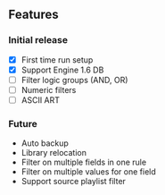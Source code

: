 ## Features

### Initial release

- [x] First time run setup
- [x] Support Engine 1.6 DB
- [ ] Filter logic groups (AND, OR)
- [ ] Numeric filters
- [ ] ASCII ART

### Future

- Auto backup
- Library relocation
- Filter on multiple fields in one rule
- Filter on multiple values for one field
- Support source playlist filter
